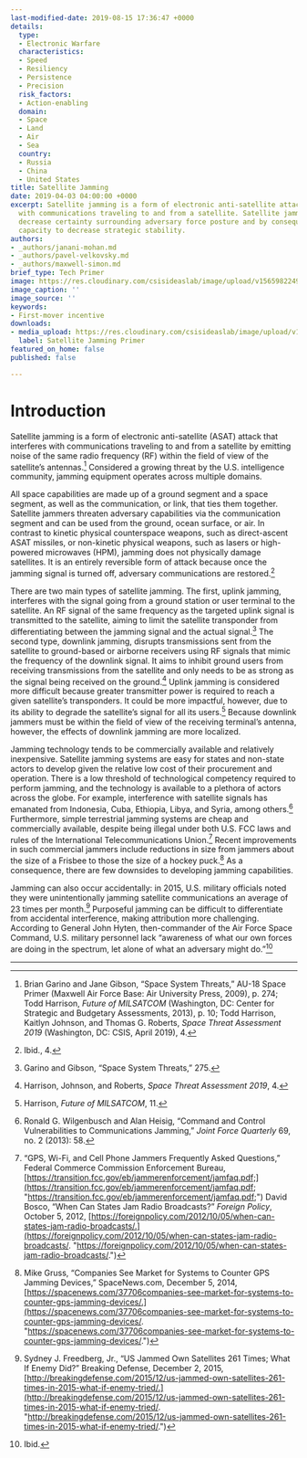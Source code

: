 ```yaml
---
last-modified-date: 2019-08-15 17:36:47 +0000
details:
  type:
  - Electronic Warfare
  characteristics:
  - Speed
  - Resiliency
  - Persistence
  - Precision
  risk_factors:
  - Action-enabling
  domain:
  - Space
  - Land
  - Air
  - Sea
  country:
  - Russia
  - China
  - United States
title: Satellite Jamming
date: 2019-04-03 04:00:00 +0000
excerpt: Satellite jamming is a form of electronic anti-satellite attack that interferes
  with communications traveling to and from a satellite. Satellite jamming capabilities
  decrease certainty surrounding adversary force posture and by consequence have the
  capacity to decrease strategic stability.
authors:
- _authors/janani-mohan.md
- _authors/pavel-velkovsky.md
- _authors/maxwell-simon.md
brief_type: Tech Primer
image: https://res.cloudinary.com/csisideaslab/image/upload/v1565982249/on-the-radar/EW_illustration_vuqyez.jpg
image_caption: ''
image_source: ''
keywords:
- First-mover incentive
downloads:
- media_upload: https://res.cloudinary.com/csisideaslab/image/upload/v1565982911/on-the-radar/Satellite_Jamming_Primer_FINAL_pdf_bdzxwn.pdf
  label: Satellite Jamming Primer
featured_on_home: false
published: false

---
```

# Introduction

Satellite jamming is a form of electronic anti-satellite (ASAT) attack that interferes with communications traveling to and from a satellite by emitting noise of the same radio frequency (RF) within the field of view of the satellite’s antennas.[^1] Considered a growing threat by the U.S. intelligence community, jamming equipment operates across multiple domains.

All space capabilities are made up of a ground segment and a space segment, as well as the communication, or link, that ties them together. Satellite jammers threaten adversary capabilities via the communication segment and can be used from the ground, ocean surface, or air. In contrast to kinetic physical counterspace weapons, such as direct-ascent ASAT missiles, or non-kinetic physical weapons, such as lasers or high-powered microwaves (HPM), jamming does not physically damage satellites. It is an entirely reversible form of attack because once the jamming signal is turned off, adversary communications are restored.[^2]

There are two main types of satellite jamming. The first, uplink jamming, interferes with the signal going from a ground station or user terminal to the satellite. An RF signal of the same frequency as the targeted uplink signal is transmitted to the satellite, aiming to limit the satellite transponder from differentiating between the jamming signal and the actual signal.[^3] The second type, downlink jamming, disrupts transmissions sent from the satellite to ground-based or airborne receivers using RF signals that mimic the frequency of the downlink signal. It aims to inhibit ground users from receiving transmissions from the satellite and only needs to be as strong as the signal being received on the ground.[^4] Uplink jamming is considered more difficult because greater transmitter power is required to reach a given satellite’s transponders. It could be more impactful, however, due to its ability to degrade the satellite’s signal for all its users.[^5] Because downlink jammers must be within the field of view of the receiving terminal’s antenna, however, the effects of downlink jamming are more localized.

Jamming technology tends to be commercially available and relatively inexpensive. Satellite jamming systems are easy for states and non-state actors to develop given the relative low cost of their procurement and operation. There is a low threshold of technological competency required to perform jamming, and the technology is available to a plethora of actors across the globe. For example, interference with satellite signals has emanated from Indonesia, Cuba, Ethiopia, Libya, and Syria, among others.[^6] Furthermore, simple terrestrial jamming systems are cheap and commercially available, despite being illegal under both U.S. FCC laws and rules of the International Telecommunications Union.[^7] Recent improvements in such commercial jammers include reductions in size from jammers about the size of a Frisbee to those the size of a hockey puck.[^8] As a consequence, there are few downsides to developing jamming capabilities.

Jamming can also occur accidentally: in 2015, U.S. military officials noted they were unintentionally jamming satellite communications an average of 23 times per month.[^9] Purposeful jamming can be difficult to differentiate from accidental interference, making attribution more challenging. According to General John Hyten, then-commander of the Air Force Space Command, U.S. military personnel lack “awareness of what our own forces are doing in the spectrum, let alone of what an adversary might do.”[^10]

***

[^1]: Brian Garino and Jane Gibson, “Space System Threats,” AU-18 Space Primer (Maxwell Air Force Base: Air University Press, 2009), p. 274; Todd Harrison, _Future of MILSATCOM_ (Washington, DC: Center for Strategic and Budgetary Assessments, 2013), p. 10; Todd Harrison, Kaitlyn Johnson, and Thomas G. Roberts, _Space Threat Assessment 2019_ (Washington, DC: CSIS, April 2019), 4.

[^2]: Ibid., 4.

[^3]: Garino and Gibson, “Space System Threats,” 275.

[^4]: Harrison, Johnson, and Roberts, _Space Threat Assessment 2019_, 4.

[^5]: Harrison, _Future of MILSATCOM_, 11.

[^6]: Ronald G. Wilgenbusch and Alan Heisig, “Command and Control Vulnerabilities to Communications Jamming,” _Joint Force Quarterly_ 69, no. 2 (2013): 58.

[^7]: “GPS, Wi-Fi, and Cell Phone Jammers Frequently Asked Questions,” Federal Commerce Commission Enforcement Bureau, [https://transition.fcc.gov/eb/jammerenforcement/jamfaq.pdf;](https://transition.fcc.gov/eb/jammerenforcement/jamfaq.pdf; "https://transition.fcc.gov/eb/jammerenforcement/jamfaq.pdf;") David Bosco, “When Can States Jam Radio Broadcasts?” _Foreign Policy_, October 5, 2012, [https://foreignpolicy.com/2012/10/05/when-can-states-jam-radio-broadcasts/.](https://foreignpolicy.com/2012/10/05/when-can-states-jam-radio-broadcasts/. "https://foreignpolicy.com/2012/10/05/when-can-states-jam-radio-broadcasts/.")

[^8]: Mike Gruss, “Companies See Market for Systems to Counter GPS Jamming Devices,” SpaceNews.com, December 5, 2014, [https://spacenews.com/37706companies-see-market-for-systems-to-counter-gps-jamming-devices/.](https://spacenews.com/37706companies-see-market-for-systems-to-counter-gps-jamming-devices/. "https://spacenews.com/37706companies-see-market-for-systems-to-counter-gps-jamming-devices/.")

[^9]: Sydney J. Freedberg, Jr., “US Jammed Own Satellites 261 Times; What If Enemy Did?” Breaking Defense, December 2, 2015, [http://breakingdefense.com/2015/12/us-jammed-own-satellites-261-times-in-2015-what-if-enemy-tried/.](http://breakingdefense.com/2015/12/us-jammed-own-satellites-261-times-in-2015-what-if-enemy-tried/. "http://breakingdefense.com/2015/12/us-jammed-own-satellites-261-times-in-2015-what-if-enemy-tried/.")

[^10]: Ibid.